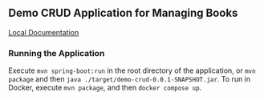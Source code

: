 ## Demo CRUD Application for Managing Books

[Local Documentation](http://localhost:8080/swagger-ui/index.html)

### Running the Application

Execute `mvn spring-boot:run` in the root directory of the application, or `mvn package` and then `java ./target/demo-crud-0.0.1-SNAPSHOT.jar`.
To run in Docker, execute `mvn package`, and then `docker compose up`.

